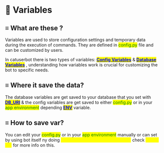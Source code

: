 # 📕 Variables

## ≡  What are these ?

Variables are used to store configuration settings and temporary data during the execution of commands. They are defined in <mark style="color:green;">config.py</mark> file and can be customized by users.

In catuserbot there is two types of variables: [<mark style="color:blue;">**Config Variables**</mark>](config-vars.md) & [<mark style="color:blue;">**Database Variables**</mark>](database-vars.md) , understanding how variables work is crucial for customizing the bot to specific needs.

## ≡  Where it save the data?

The database variables are get saved to your database that you set with [<mark style="color:blue;">**DB\_URI**</mark>](config-vars.md#db\_uri) & the config variables are get saved to either <mark style="color:green;">config.py</mark> or in your <mark style="color:green;">app environment</mark> depending [<mark style="color:blue;">**ENV**</mark>](config-vars.md#env) variable.

## ≡  How to save var?

You can edit your <mark style="color:green;">config.py</mark> or in your <mark style="color:green;">app environment</mark> manually or can set by using bot itself ny doing <mark style="color:yellow;">`.set var <Variable-Name> <Value>`</mark> check <mark style="color:yellow;">`.help var`</mark> for more info on this.
